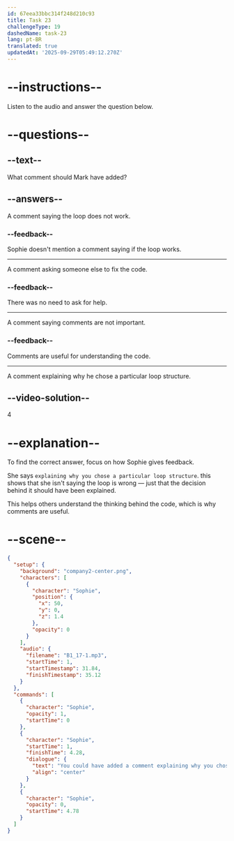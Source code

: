 ```yaml
---
id: 67eea33bbc314f248d210c93
title: Task 23
challengeType: 19
dashedName: task-23
lang: pt-BR
translated: true
updatedAt: '2025-09-29T05:49:12.270Z'
---
```


<!-- (audio) Sophie: You could have added a comment explaining why you chose a particular loop structure. -->

# --instructions--

Listen to the audio and answer the question below.

# --questions--

## --text--

What comment should Mark have added?

## --answers--

A comment saying the loop does not work.

### --feedback--

Sophie doesn't mention a comment saying if the loop works.

---

A comment asking someone else to fix the code.

### --feedback--

There was no need to ask for help.

---

A comment saying comments are not important.

### --feedback--

Comments are useful for understanding the code.

---

A comment explaining why he chose a particular loop structure.

## --video-solution--

4

# --explanation--

To find the correct answer, focus on how Sophie gives feedback.

She says `explaining why you chose a particular loop structure`. this shows that she isn't saying the loop is wrong — just that the decision behind it should have been explained.

This helps others understand the thinking behind the code, which is why comments are useful.

# --scene--

```json
{
  "setup": {
    "background": "company2-center.png",
    "characters": [
      {
        "character": "Sophie",
        "position": {
          "x": 50,
          "y": 0,
          "z": 1.4
        },
        "opacity": 0
      }
    ],
    "audio": {
      "filename": "B1_17-1.mp3",
      "startTime": 1,
      "startTimestamp": 31.84,
      "finishTimestamp": 35.12
    }
  },
  "commands": [
    {
      "character": "Sophie",
      "opacity": 1,
      "startTime": 0
    },
    {
      "character": "Sophie",
      "startTime": 1,
      "finishTime": 4.28,
      "dialogue": {
        "text": "You could have added a comment explaining why you chose a particular loop structure.",
        "align": "center"
      }
    },
    {
      "character": "Sophie",
      "opacity": 0,
      "startTime": 4.78
    }
  ]
}
```

